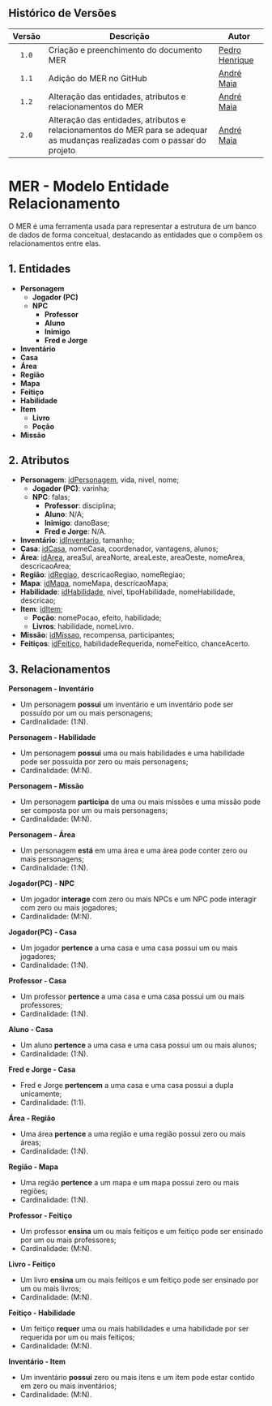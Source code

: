 ## Histórico de Versões
| Versão | Descrição                     | Autor                                                        |
| :----: |  ------------------------------------------------- | -------------------------------------------------------------------------------------------------------------------- |
| `1.0` |  Criação e preenchimento do documento MER             | [Pedro Henrique](https://github.com/PhFariaa)                               |
|`1.1`| Adição do MER no GitHub |[André Maia](https://github.com/andre-maia51) |
|`1.2`| Alteração das entidades, atributos e relacionamentos do MER |[André Maia](https://github.com/andre-maia51) |
|`2.0`| Alteração das entidades, atributos e relacionamentos do MER para se adequar as mudanças realizadas com o passar do projeto |[André Maia](https://github.com/andre-maia51) |

# MER - Modelo Entidade Relacionamento
O MER é uma ferramenta usada para representar a estrutura de um banco de dados de forma conceitual, destacando as entidades que o compõem os relacionamentos entre elas.

## 1. Entidades
- **Personagem**
    - **Jogador (PC)**
    - **NPC**
        - **Professor**
        - **Aluno**
        - **Inimigo**
        - **Fred e Jorge**
- **Inventário**
- **Casa**
- **Área**
- **Região**
- **Mapa**
- **Feitiço**
- **Habilidade**
- **Item**
    - **Livro**
    - **Poção**
- **Missão**

## 2. Atributos
- **Personagem**: <ins>idPersonagem</ins>, vida, nivel, nome;
    - **Jogador (PC)**: varinha;
    - **NPC**: falas;
        - **Professor**: disciplina;
        - **Aluno**: N/A;
        - **Inimigo**: danoBase;
        - **Fred e Jorge**: N/A.
- **Inventário**: <ins>idInventario</ins>, tamanho;
- **Casa**: <ins>idCasa</ins>, nomeCasa, coordenador, vantagens, alunos;
- **Área**: <ins>idArea</ins>, areaSul, areaNorte, areaLeste, areaOeste, nomeArea, descricaoArea;
- **Região**: <ins>idRegiao</ins>, descricaoRegiao, nomeRegiao;
- **Mapa**: <ins>idMapa</ins>, nomeMapa, descricaoMapa;
- **Habilidade**: <ins>idHabilidade</ins>, nivel, tipoHabilidade, nomeHabilidade, descricao;
- **Item**: <ins>idItem</ins>;
    - **Poção**: nomePocao, efeito, habilidade;
    - **Livros**: habilidade, nomeLivro.
- **Missão**: <ins>idMissao</ins>, recompensa, participantes;
- **Feitiços**: <ins>idFeitico</ins>, habilidadeRequerida, nomeFeitico, chanceAcerto.

## 3. Relacionamentos
**Personagem - Inventário**

- Um personagem **possui** um inventário e um inventário pode ser possuído por um ou mais personagens;
- Cardinalidade: (1:N).

**Personagem - Habilidade**

- Um personagem **possui** uma ou mais habilidades e uma habilidade pode ser possuída por zero ou mais personagens;
- Cardinalidade: (M:N).

**Personagem - Missão**

- Um personagem **participa** de uma ou mais missões e uma missão pode ser composta por um ou mais personagens;
- Cardinalidade: (M:N).

**Personagem - Área**

- Um personagem **está** em uma área e uma área pode conter zero ou mais personagens;
- Cardinalidade: (1:N).

**Jogador(PC) - NPC**

- Um jogador **interage** com zero ou mais NPCs e um NPC pode interagir com zero ou mais jogadores;
- Cardinalidade: (M:N).

**Jogador(PC) - Casa**

- Um jogador **pertence** a uma casa e uma casa possui um ou mais jogadores;
- Cardinalidade: (1:N).

**Professor - Casa**

- Um professor **pertence** a uma casa e uma casa possui um ou mais professores;
- Cardinalidade: (1:N).

**Aluno - Casa**

- Um aluno **pertence** a uma casa e uma casa possui um ou mais alunos;
- Cardinalidade: (1:N).

**Fred e Jorge - Casa**

- Fred e Jorge **pertencem** a uma casa e uma casa possui a dupla unicamente;
- Cardinalidade: (1:1).

**Área - Região**

- Uma área **pertence** a uma região e uma região possui zero ou mais áreas;
- Cardinalidade: (1:N).

**Região - Mapa**

- Uma região **pertence** a um mapa e um mapa possui zero ou mais regiões;
- Cardinalidade: (1:N).

**Professor - Feitiço**

- Um professor **ensina** um ou mais feitiços e um feitiço pode ser ensinado por um ou mais professores;
- Cardinalidade: (M:N).

**Livro - Feitiço**

- Um livro **ensina** um ou mais feitiços e um feitiço pode ser ensinado por um ou mais livros;
- Cardinalidade: (M:N).

**Feitiço - Habilidade**

- Um feitiço **requer** uma ou mais habilidades e uma habilidade por ser requerida por um ou mais feitiços;
- Cardinalidade: (M:N).

**Inventário - Item**

- Um inventário **possui** zero ou mais itens e um item pode estar contido em zero ou mais inventários;
- Cardinalidade: (M:N).